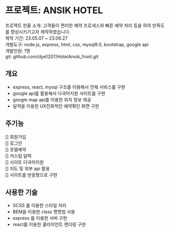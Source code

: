 # 프로젝트: ANSIK HOTEL   
프로젝트 한줄 소개: 고객들이 편리한 예약 프로세스와 빠른 예약 처리 등을 하여 만족도를 향상시키기고자 제작하였습니다.   
제작 기간: 23.05.07 ~ 23.06.27  
개발도구: node.js, express, html, css, mysql8.0, bootstrap, google api   
개발인원: 1명   
git: github.com/dye1207/HotelAnsik_front.git   

## 개요
* express, react, mysql 구조를 이용해서 전체 서비스를 구현   
* google api를 활용해서 다국어지원 사이트를 구현   
* google map api를 이용한 위치 정보 제공   
* 달력을 이용한 UX친화적인 예약확인 화면 구현   
   
## 주기능   
[] 회원가입   
[] 로그인   
[] 호텔예약   
[] 커스텀 달력   
[] 사이트 다국어지원   
[] 지도 및 외부 api 활용   
[] 사이트를 반응형으로 구현   
   
## 사용한 기술   
* SCSS 를 이용한 스타일 처리   
* BEM을 이용한 class 명명법 사용   
* express 를 이용한 서버 구현   
* react를 이용한 클라이언트 랜더링 구현   